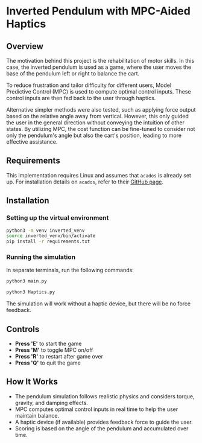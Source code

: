 # Inverted Pendulum with MPC-Aided Haptics

## Overview
The motivation behind this project is the rehabilitation of motor skills. In this case, the inverted pendulum is used as a game, where the user moves the base of the pendulum left or right to balance the cart. 

To reduce frustration and tailor difficulty for different users, Model Predictive Control (MPC) is used to compute optimal control inputs. These control inputs are then fed back to the user through haptics. 

Alternative simpler methods were also tested, such as applying force output based on the relative angle away from vertical. However, this only guided the user in the general direction without conveying the intuition of other states. By utilizing MPC, the cost function can be fine-tuned to consider not only the pendulum's angle but also the cart's position, leading to more effective assistance.

## Requirements
This implementation requires Linux and assumes that `acados` is already set up. For installation details on `acados`, refer to their [GitHub page](https://github.com/acados/acados).

## Installation
### Setting up the virtual environment
```bash
python3 -m venv inverted_venv
source inverted_venv/bin/activate
pip install -r requirements.txt
```

### Running the simulation
In separate terminals, run the following commands:
```bash
python3 main.py
```
```bash
python3 Haptics.py
```
The simulation will work without a haptic device, but there will be no force feedback.

## Controls
- **Press 'E'** to start the game
- **Press 'M'** to toggle MPC on/off
- **Press 'R'** to restart after game over
- **Press 'Q'** to quit the game

## How It Works
- The pendulum simulation follows realistic physics and considers torque, gravity, and damping effects.
- MPC computes optimal control inputs in real time to help the user maintain balance.
- A haptic device (if available) provides feedback force to guide the user.
- Scoring is based on the angle of the pendulum and accumulated over time.